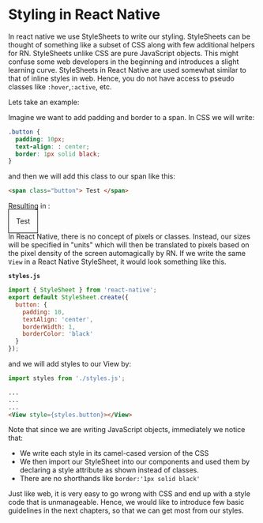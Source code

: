 # Styling in React Native

In react native we use StyleSheets to write our styling. StyleSheets can be thought of something like a subset of CSS along with few additional helpers for RN. StyleSheets unlike CSS are pure JavaScript objects. This might confuse some web developers in the beginning and introduces a slight learning curve. StyleSheets in React Native are used somewhat similar to that of inline styles in web. Hence, you do not have access to pseudo classes like `:hover`,`:active`, etc.

Lets take an example:

Imagine we want to add padding and border to a span. In CSS we will write:

```css
.button {
  padding: 10px;
  text-align: : center;
  border: 1px solid black;
}
```
and then we will add this class to our span like this:
```html
<span class="button"> Test </span>
```
Resulting in :

<span style='padding:15px;border:1px solid black;'> Test </span>

In React Native, there is no concept of pixels or classes. Instead, our sizes will be specified in "units" which will then be translated to pixels based on the pixel density of the screen automagically by RN. If we write the same `View` in a React Native StyleSheet, it would look something like this.

**`styles.js`**
```js
import { StyleSheet } from 'react-native';
export default StyleSheet.create({
  button: {
    padding: 10,
    textAlign: 'center',
    borderWidth: 1,
    borderColor: 'black'
  }
});
```

and we will add styles to our View by:

```js
import styles from './styles.js';
```
```html
...
...
...
<View style={styles.button}></View>
```

Note that since we are writing JavaScript objects, immediately we notice that:
- We write each style in its camel-cased version of the CSS
- We then import our StyleSheet into our components and used them by declaring a style attribute as shown instead of classes.
- There are no shorthands like `border:'1px solid black'`

Just like web, it is very easy to go wrong with CSS and end up with a style code that is unmanageable.
Hence, we would like to introduce few basic guidelines in the next chapters, so that we can get most from our styles.

